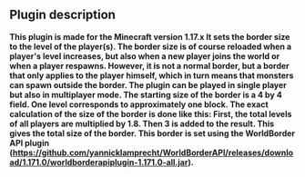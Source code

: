 ## Plugin description

**This plugin is made for the Minecraft version 1.17.x
It sets the border size to the level of the player(s).
The border size is of course reloaded when a player's level increases, but also when a new player joins the world or when a player respawns.
However, it is not a normal border, but a border that only applies to the player himself, which in turn means that monsters can spawn outside the border.
The plugin can be played in single player but also in multiplayer mode. The starting size of the border is a 4 by 4 field. One level corresponds to approximately one block.
The exact calculation of the size of the border is done like this:
First, the total levels of all players are multiplied by 1.8. Then 3 is added to the result. This gives the total size of the border.
This border is set using the WorldBorder API plugin (https://github.com/yannicklamprecht/WorldBorderAPI/releases/download/1.171.0/worldborderapiplugin-1.171.0-all.jar).**